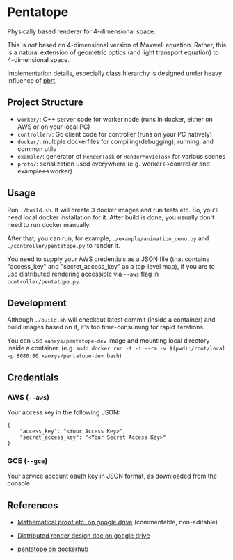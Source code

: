 # Pentatope
Physically based renderer for 4-dimensional space.


This is *not* based on 4-dimensional version of Maxwell equation.
Rather, this is a natural extension of geometric optics
(and light transport equation) to 4-dimensional space.


Implementation details, especially class hierarchy is designed under
heavy influence of [pbrt](http://www.pbrt.org/).


## Project Structure
* `worker/`: C++ server code for worker node (runs in docker, either on AWS or on your local PC)
* `controller/`: Go client code for controller (runs on your PC natively)
* `docker/`: multiple dockerfiles for compiling(debugging), running, and common utils
* `example/`: generator of `RenderTask` or `RenderMovieTask` for various scenes
* `proto/`: serialization used everywhere (e.g. worker<->controller and example<->worker)

## Usage
Run `./build.sh`. It will create 3 docker images and run tests etc.
So, you'll need local docker installation for it. After build is done,
you usually don't need to run docker manually.

After that, you can run, for example, `./example/animation_demo.py` and `./controller/pentatope.py` to render it.

You need to supply your AWS credentials as a JSON file
(that contains "access_key" and "secret_access_key" as a top-level map),
if you are to use distributed rendering accessible via `--aws` flag in
`controller/pentatope.py`.


## Development
Although `./build.sh` will checkout latest commit (inside a container) and
build images based on it, it's too time-consuming for rapid iterations.

You can use `xanxys/pentatope-dev` image and mounting local directory inside
a container. (e.g. `sudo docker run -t -i --rm -v $(pwd):/root/local -p 8080:80 xanxys/pentatope-dev bash`)

## Credentials

### AWS (`--aws`)
Your access key in the following JSON:
```
{
	"access_key": "<Your Access Key>",
	"secret_access_key": "<Your Secret Access Key>"
}
```

### GCE (`--gce`)
Your service account oauth key in JSON format, as downloaded from the console.


## References
* [Mathematical proof etc. on google drive](https://docs.google.com/document/d/1lfWarQdW_cZsIxPnigJCLeeWBzgZ6UGsgGNOq_5b1J8/edit?usp=sharing) (commentable, non-editable)

* [Distributed render design doc on google drive](https://docs.google.com/document/d/1dSuWV-QI-f7r1uMlOeKNSTRCkkonnYRANqP-lg-rEHk/edit?usp=sharing)

* [pentatope on dockerhub](https://registry.hub.docker.com/u/xanxys/pentatope/)
